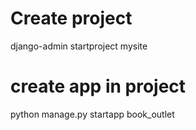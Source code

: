 # Create project

django-admin startproject mysite


# create app in project

python manage.py startapp book_outlet

